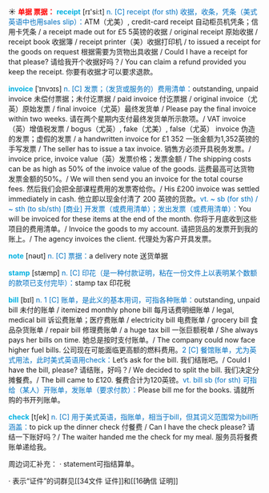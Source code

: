 ☀ <font color="red">**单据 票据：**</font>
<font color="sky blue">**receipt**</font> [rɪ'si:t] 
<font color="#0070c0">n. [C] receipt (for sth) 收据，收条，凭条（美式英语中也用sales slip）：</font>ATM（尤美）, credit-card receipt 自动柜员机凭条；信用卡凭条 / a receipt made out for £5 5英镑的收据 / original receipt 原始收据 / receipt book 收据簿 / receipt printer（美）收据打印机 / to issued a receipt for the goods on request 根据需要为货物出具收据 / Could I have a receipt for that please? 请给我开个收据好吗？/ You can claim a refund provided you keep the receipt. 你要有收据才可以要求退款。
           
<font color="sky blue">**invoice**</font> [ˈɪnvɔɪs]
<font color="#0070c0">n. [C] 发票；（发货或服务的）费用清单：</font>outstanding, unpaid invoice 未偿付票据；未付讫票据 / paid invoice 付讫票据 / original invoice（尤英）原始发票 / final invoice（尤英）最终发货单 / Please pay the final invoice within two weeks. 请在两个星期内支付最终发货单所示款项。/ VAT invoice（英）增值税发票 / bogus（尤英）, fake（尤美）, false（尤英） invoice 伪造的发票；虚假的发票 / a handwritten invoice for £1 352 一张金额为1,352英镑的手写发票 / The seller has to issue a tax invoice. 销售方必须开具税务发票。/ invoice price, invoice value（英）发票价格；发票金额 / The shipping costs can be as high as 50% of the invoice value of the goods. 运费最高可达货物发票金额的50%。/ We will then send you an invoice for the total course fees. 然后我们会把全部课程费用的发票寄给你。/ His £200 invoice was settled immediately in cash. 他立即以现金付清了 200 英镑的货款。<font color="#0070c0">vt. ~ sb (for sth) / ~ sth (to sb/sth) [商业] 开发票（或费用清单）；发出发票（或费用清单）：</font>You will be invoiced for these items at the end of the month. 你将于月底收到这些项目的费用清单。/ Invoice the goods to my account. 请把货品的发票开到我的账上。/ The agency invoices the client. 代理处为客户开具发票。

<font color="sky blue">**note**</font> [nəʊt] 
<font color="#0070c0">n. [C] 票据：</font>a delivery note 送货单据

<font color="sky blue">**stamp**</font> [stæmp] 
<font color="#0070c0">n. [C] 印花（是一种付款证明，粘在一份文件上以表明某个数额的款项已支付完毕）：</font>stamp tax 印花税

<font color="sky blue">**bill**</font> [bɪl] 
<font color="#0070c0">n. 1 [C] 账单，是此义的基本用词，可指各种账单：</font>outstanding, unpaid bill 未付的账单 / itemized monthly phone bill 每月话费明细账单 / legal, medical bill 诉讼费账单；医疗费账单 / electricity bill 电费账单 / grocery bill 食品杂货账单 / repair bill 修理费账单 / a huge tax bill 一张巨额税单 / She always pays her bills on time. 她总是按时支付账单。/ The company could now face higher fuel bills. 公司现在可能面临更高额的燃料费用。<font color="#0070c0">2 [C] 餐馆账单，尤为英式用法，此时美式英语用check：</font>Let’s ask for the bill. 我们结账吧。/ Could I have the bill, please? 请结账，好吗？/ We decided to split the bill. 我们决定分摊餐费。/ The bill came to £120. 餐费合计为120英镑。<font color="#0070c0">vt. bill sb (for sth) 可指给（某人）开账单，发账单（要求付款）：</font>Please bill me for the books. 请就所购的书开列账单。

<font color="sky blue">**check**</font> [tʃek] 
<font color="#0070c0">n. [C] 用于美式英语，指账单，相当于bill，但其词义范围常为bill所涵盖：</font>to pick up the dinner check 付餐费 / Can I have the check please? 请结一下账好吗？/ The waiter handed me the check for my meal. 服务员将餐费账单递给我。

周边词汇补充：
· statement可指结算单。

· 表示“证件”的词群见[[34文件 证件]]和[[16确信 证明]]
